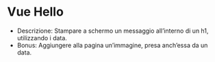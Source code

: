 # Vue Hello

- Descrizione:
Stampare a schermo un messaggio all’interno di un h1, utilizzando i data.
- Bonus:
Aggiungere alla pagina un’immagine, presa anch’essa da un data.